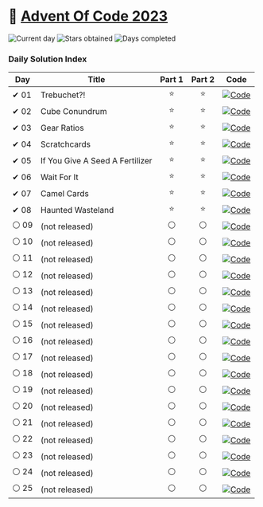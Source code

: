 # 🎄 [Advent Of Code 2023](https://adventofcode.com/2023)

![Current day](https://img.shields.io/badge/Day-8-blue)
![Stars obtained](https://img.shields.io/badge/Stars%20Obtained%20⭐-16-yellow)
![Days completed](https://img.shields.io/badge/Days%20Completed-8-red)

### Daily Solution Index

| Day   | Title                           | Part 1 | Part 2 | Code                                                                                                                            |
|-------|---------------------------------|:------:|:------:|---------------------------------------------------------------------------------------------------------------------------------|
| ✔ 01  | Trebuchet?!                     |   ⭐    |   ⭐    | [![Code](https://img.shields.io/badge/Code-grey?style=for-the-badge&logo=Kotlin)](src/main/kotlin/de/pgebert/aoc/days/Day01.kt) |
| ✔ 02  | Cube Conundrum                  |   ⭐    |   ⭐    | [![Code](https://img.shields.io/badge/Code-grey?style=for-the-badge&logo=Kotlin)](src/main/kotlin/de/pgebert/aoc/days/Day02.kt) |
| ✔ 03  | Gear Ratios                     |   ⭐    |   ⭐    | [![Code](https://img.shields.io/badge/Code-grey?style=for-the-badge&logo=Kotlin)](src/main/kotlin/de/pgebert/aoc/days/Day03.kt) |
| ✔ 04  | Scratchcards                    |   ⭐    |   ⭐    | [![Code](https://img.shields.io/badge/Code-grey?style=for-the-badge&logo=Kotlin)](src/main/kotlin/de/pgebert/aoc/days/Day04.kt) |
| ✔ 05  | If You Give A Seed A Fertilizer |   ⭐    |   ⭐    | [![Code](https://img.shields.io/badge/Code-grey?style=for-the-badge&logo=Kotlin)](src/main/kotlin/de/pgebert/aoc/days/Day05.kt) |
| ✔ 06  | Wait For It                     |   ⭐    |   ⭐    | [![Code](https://img.shields.io/badge/Code-grey?style=for-the-badge&logo=Kotlin)](src/main/kotlin/de/pgebert/aoc/days/Day06.kt) |
| ✔  07 | Camel Cards                     |   ⭐    |   ⭐    | [![Code](https://img.shields.io/badge/Code-grey?style=for-the-badge&logo=Kotlin)](src/main/kotlin/de/pgebert/aoc/days/Day07.kt) |
| ✔ 08  | Haunted Wasteland               |   ⭐    |   ⭐    | [![Code](https://img.shields.io/badge/Code-grey?style=for-the-badge&logo=Kotlin)](src/main/kotlin/de/pgebert/aoc/days/Day08.kt) |
| ⚪ 09  | (not released)                  |   ⚪    |   ⚪    | [![Code](https://img.shields.io/badge/Code-grey?style=for-the-badge&logo=Kotlin)](src/main/kotlin/de/pgebert/aoc/days/Day09.kt) |
| ⚪ 10  | (not released)                  |   ⚪    |   ⚪    | [![Code](https://img.shields.io/badge/Code-grey?style=for-the-badge&logo=Kotlin)](src/main/kotlin/de/pgebert/aoc/days/Day10.kt) |
| ⚪ 11  | (not released)                  |   ⚪    |   ⚪    | [![Code](https://img.shields.io/badge/Code-grey?style=for-the-badge&logo=Kotlin)](src/main/kotlin/de/pgebert/aoc/days/Day11.kt) |
| ⚪ 12  | (not released)                  |   ⚪    |   ⚪    | [![Code](https://img.shields.io/badge/Code-grey?style=for-the-badge&logo=Kotlin)](src/main/kotlin/de/pgebert/aoc/days/Day12.kt) |
| ⚪ 13  | (not released)                  |   ⚪    |   ⚪    | [![Code](https://img.shields.io/badge/Code-grey?style=for-the-badge&logo=Kotlin)](src/main/kotlin/de/pgebert/aoc/days/Day13.kt) |
| ⚪ 14  | (not released)                  |   ⚪    |   ⚪    | [![Code](https://img.shields.io/badge/Code-grey?style=for-the-badge&logo=Kotlin)](src/main/kotlin/de/pgebert/aoc/days/Day14.kt) |
| ⚪ 15  | (not released)                  |   ⚪    |   ⚪    | [![Code](https://img.shields.io/badge/Code-grey?style=for-the-badge&logo=Kotlin)](src/main/kotlin/de/pgebert/aoc/days/Day15.kt) |
| ⚪ 16  | (not released)                  |   ⚪    |   ⚪    | [![Code](https://img.shields.io/badge/Code-grey?style=for-the-badge&logo=Kotlin)](src/main/kotlin/de/pgebert/aoc/days/Day16.kt) |
| ⚪ 17  | (not released)                  |   ⚪    |   ⚪    | [![Code](https://img.shields.io/badge/Code-grey?style=for-the-badge&logo=Kotlin)](src/main/kotlin/de/pgebert/aoc/days/Day17.kt) |
| ⚪ 18  | (not released)                  |   ⚪    |   ⚪    | [![Code](https://img.shields.io/badge/Code-grey?style=for-the-badge&logo=Kotlin)](src/main/kotlin/de/pgebert/aoc/days/Day18.kt) |
| ⚪ 19  | (not released)                  |   ⚪    |   ⚪    | [![Code](https://img.shields.io/badge/Code-grey?style=for-the-badge&logo=Kotlin)](src/main/kotlin/de/pgebert/aoc/days/Day19.kt) |
| ⚪ 20  | (not released)                  |   ⚪    |   ⚪    | [![Code](https://img.shields.io/badge/Code-grey?style=for-the-badge&logo=Kotlin)](src/main/kotlin/de/pgebert/aoc/days/Day20.kt) |
| ⚪ 21  | (not released)                  |   ⚪    |   ⚪    | [![Code](https://img.shields.io/badge/Code-grey?style=for-the-badge&logo=Kotlin)](src/main/kotlin/de/pgebert/aoc/days/Day21.kt) |
| ⚪ 22  | (not released)                  |   ⚪    |   ⚪    | [![Code](https://img.shields.io/badge/Code-grey?style=for-the-badge&logo=Kotlin)](src/main/kotlin/de/pgebert/aoc/days/Day22.kt) |
| ⚪ 23  | (not released)                  |   ⚪    |   ⚪    | [![Code](https://img.shields.io/badge/Code-grey?style=for-the-badge&logo=Kotlin)](src/main/kotlin/de/pgebert/aoc/days/Day23.kt) |
| ⚪ 24  | (not released)                  |   ⚪    |   ⚪    | [![Code](https://img.shields.io/badge/Code-grey?style=for-the-badge&logo=Kotlin)](src/main/kotlin/de/pgebert/aoc/days/Day24.kt) |
| ⚪ 25  | (not released)                  |   ⚪    |   ⚪    | [![Code](https://img.shields.io/badge/Code-grey?style=for-the-badge&logo=Kotlin)](src/main/kotlin/de/pgebert/aoc/days/Day25.kt) |
